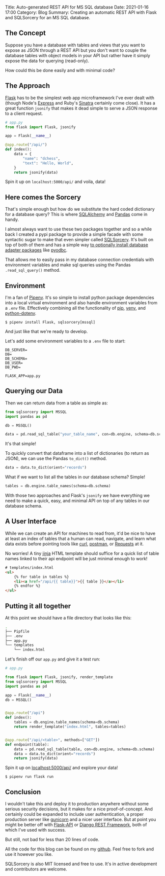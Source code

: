Title: Auto-generated REST API for MS SQL database
Date: 2021-01-16 17:00
Category: Blog
Summary: Creating an automatic REST API with Flask and SQLSorcery for an MS SQL database.

## The Concept

Suppose you have a database with tables and views that you want to expose as JSON through
a REST API but you don't want to couple the database tables with object models in your
API but rather have it simply expose the data for querying (read-only). 

How could this be done easily and with minimal code?

## The Approach

[Flask](https://flask.palletsprojects.com/en/1.1.x/) has to be the simplest web app microframework
I've ever dealt with (though Node's [Express](https://expressjs.com/) and Ruby's 
[Sinatra](http://sinatrarb.com/) certainly come close). It has a great function `jsonify` that
makes it dead simple to serve a JSON response to a client request.

```python
# app.py
from flask import Flask, jsonify

app = Flask(__name__)

@app.route("/api/")
def index():
    data = {
        "name": "dchess",
        "text": "Hello, World",
    }
    return jsonify(data)
```

Spin it up on `localhost:5000/api/` and voila, data!

## Here comes the Sorcery

That's simple enough but how do we substitute the hard coded dictionary for a database query? This is
where [SQLAlchemy](https://www.sqlalchemy.org/) and [Pandas](https://pandas.pydata.org/) come in handy.

I almost always want to use these two packages together and so a while back I created a pypi package to
provide a simple facade with some syntactic sugar to make that even simpler called [SQLSorcery](https://sqlsorcery.readthedocs.io/en/latest/). It's built on top of both of them and has a simple way [to optionally install
database adapter packages](https://sqlsorcery.readthedocs.io/en/latest/cookbook/installation.html) like [pyodbc](https://pypi.org/project/pyodbc/). 

That allows me to easily pass in my database connection credentials with environment
variables and make sql queries using the Pandas `.read_sql_query()` method. 


## Environment

I'm a fan of [Pipenv](https://pipenv.pypa.io/en/latest/). It's so simple to install python package dependencies
into a local virtual environment and also handle environment variables from a `.env` file. Effectively combining
all the functionality of [pip](https://pypi.org/project/pip/), [venv](https://docs.python.org/3/tutorial/venv.html), and [python-dotenv](https://saurabh-kumar.com/python-dotenv/). 

```
$ pipenv install Flask, sqlsorcery[mssql]
```

And just like that we're ready to develop.

Let's add some environment variables to a `.env` file to start:

```
DB_SERVER=
DB=
DB_SCHEMA=
DB_USER=
DB_PWD=

FLASK_APP=app.py
```

## Querying our Data

Then we can return data from a table as simple as:

```python
from sqlsorcery import MSSQL
import pandas as pd

db = MSSQL()

data = pd.read_sql_table("your_table_name", con=db.engine, schema=db.schema)
```

It's that simple!

To quickly convert that dataframe into a list of dictionaries (to return as JSON), we
can use the Pandas `to_dict()` method.

```python
data = data.to_dict(orient="records")
```

What if we want to list all the tables in our database schema? Simple!

```python
tables = db.engine.table_names(schema=db.schema)
```

With those two approaches and Flask's `jsonify` we have everything we need to make a quick,
easy, and minimal API on top of any tables in our database schema.

## A User Interface

While we can create an API for machines to read from, it'd be nice to have at least an index of
tables that a human can read, navigate, and learn what data exists before pointing tools like [curl](https://curl.se/), 
[postman](https://www.postman.com/), or [Requests](https://requests.readthedocs.io/en/master/) at it. 

No worries! A tiny [jinja](https://jinja.palletsprojects.com/en/2.11.x/) HTML template should suffice for a quick list of table names linked to their api endpoint will be just minimal enough to work!

```html
# templates/index.html
<ul>
    {% for table in tables %}
    <li><a href="/api/{{ table}}">{{ table }}</a></li>
    {% endfor %}
</ul>
```

## Putting it all together

At this point we should have a file directory that looks like this:

```bash
.
├── Pipfile
├── .env
├── app.py
└── templates
    └── index.html
```

Let's finish off our `app.py` and give it a test run:

```python
# app.py

from flask import Flask, jsonify, render_template
from sqlsorcery import MSSQL
import pandas as pd

app = Flask(__name__)
db = MSSQL()


@app.route("/api")
def index():
    tables = db.engine.table_names(schema=db.schema)
    return render_template("index.html", tables=tables)


@app.route("/api/<table>", methods=["GET"])
def endpoint(table):
    data = pd.read_sql_table(table, con=db.engine, schema=db.schema)
    data = data.to_dict(orient="records")
    return jsonify(data)
```

Spin it up on [localhost:5000/api/](localhost:5000/api/) and explore your data!

```
$ pipenv run flask run
```


## Conclusion

I wouldn't take this and deploy it to production anywhere without some serious security
decisions, but it makes for a nice proof-of-concept. And certainly could be expanded to
include user authentication, a proper production server like [gunicorn](https://gunicorn.org/) and a nicer
user interface. But at point you might be better off with [Flask-API](https://www.flaskapi.org/) or 
[Django REST Framework](https://www.django-rest-framework.org/), both of which I've used with success. 

But still, not bad for less than 20 lines of code. 

All the code for this blog can be found on my [github](https://github.com/dchess/simple_api). 
Feel free to fork and use it however you like. 

SQLSorcery is also MIT licensed and free to use. It's in active development and contributors are welcome. 
